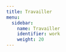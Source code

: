```yaml
---
title: Travailler
menu:
  sidebar:
    name: Travailler
    identifier: work
    weight: 20
---
```

